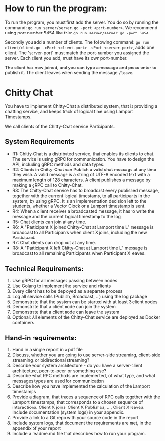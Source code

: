 # How to run the program:

To run the program, you must first add the server. You do so by running the command: `go run server/server.go -port <port-number>`. We recommend using port number 5454 like this: `go run server/server.go -port 5454`

Secondly you add a number of clients. The following command: `go run client/client.go -cPort <client-port> -sPort <server-port>`, adds one client. The 'server-port' must match the port-number you assigned the server. Each client you add, must have its own port-number.

The client has now joined, and you can type a message and press enter to publish it. The client leaves when sending the message `/leave`.

# Chitty Chat

You have to implement Chitty-Chat a distributed system, that is providing a chatting service, and keeps track of logical time using Lamport Timestamps.

We call clients of the Chitty-Chat service Participants. 

## System Requirements

* R1: Chitty-Chat is a distributed service, that enables its clients to chat. The service is using gRPC for communication. You have to design the API, including gRPC methods and data types. 
* R2: Clients in Chitty-Chat can Publish a valid chat message at any time they wish.  A valid message is a string of UTF-8 encoded text with a maximum length of 128 characters. A client publishes a message by making a gRPC call to Chitty-Chat.
* R3: The Chitty-Chat service has to broadcast every published message, together with the current logical timestamp, to all participants in the system, by using gRPC. It is an implementation decision left to the students, whether a Vector Clock or a Lamport timestamp is sent.
* R4: When a client receives a broadcasted message, it has to write the message and the current logical timestamp to the log
* R5: Chat clients can join at any time. 
* R6: A "Participant X  joined Chitty-Chat at Lamport time L" message is broadcast to all Participants when client X joins, including the new Participant.
* R7: Chat clients can drop out at any time. 
* R8: A "Participant X left Chitty-Chat at Lamport time L" message is broadcast to all remaining Participants when Participant X leaves.

## Technical Requirements:

1. Use gRPC for all messages passing between nodes
2. Use Golang to implement the service and clients
3. Every client has to be deployed as a separate process
4. Log all service calls (Publish, Broadcast, ...) using the log package
5. Demonstrate that the system can be started with at least 3 client nodes 
6. Demonstrate that a client node can join the system
7. Demonstrate that a client node can leave the system
8. Optional: All elements of the Chitty-Chat service are deployed as Docker containers


## Hand-in requirements:

1. Hand in a single report in a pdf file
2. Discuss, whether you are going to use server-side streaming, client-side streaming, or bidirectional streaming? 
3. Describe your system architecture - do you have a server-client architecture, peer-to-peer, or something else?
4. Describe what  RPC methods are implemented, of what type, and what messages types are used for communication
5. Describe how you have implemented the calculation of the Lamport timestamps
6. Provide a diagram, that traces a sequence of RPC calls together with the Lamport timestamps, that corresponds to a chosen sequence of interactions: Client X joins, Client X Publishes, ..., Client X leaves. Include documentation (system logs) in your appendix.
7. Provide a link to a Git repo with your source code in the report
8. Include system logs, that document the requirements are met, in the appendix of your report
9. Include a readme.md file that describes how to run your program. 
